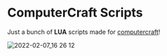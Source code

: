 # ComputerCraft Scripts

Just a bunch of **LUA** scripts made for [computercraft](https://www.computercraft.info/)!

![2022-02-07_16 26 12](https://user-images.githubusercontent.com/51513175/161195215-5e36b0b8-c25c-4cb2-ae64-177d64f5d7be.png)
